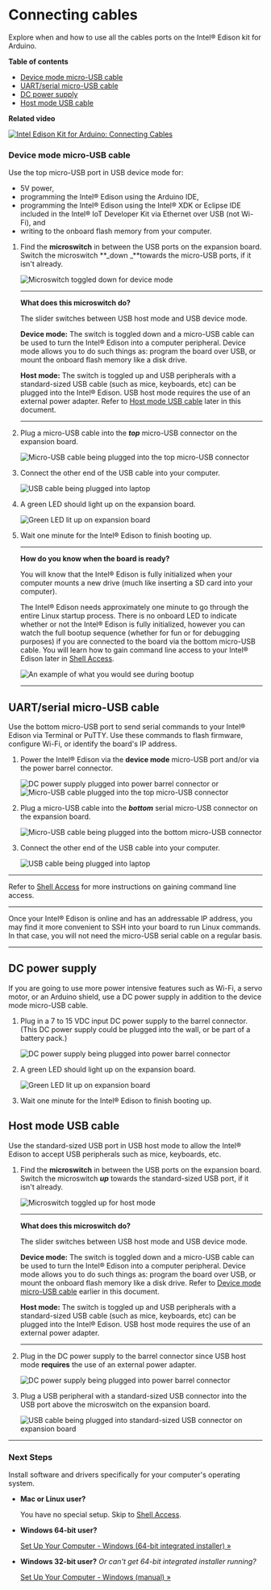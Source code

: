 # Connecting cables

Explore when and how to use all the cables ports on the Intel® Edison kit for Arduino. 

**Table of contents**

* [Device mode micro-USB cable](#device-mode-micro-usb-cable)
* [UART/serial micro-USB cable](#uartserial-micro-usb-cable)
* [DC power supply](#dc-power-supply)
* [Host mode USB cable](#host-mode-usb-cable)

**Related video**

[![Intel Edison Kit for Arduino: Connecting Cables](images/video_screenshot-connecting_cables.png
)](https://software.intel.com/en-us/videos/intel-edison-kit-for-arduino)

### Device mode micro-USB cable

Use the top micro-USB port in USB device mode for:

* 5V power, 
* programming the Intel® Edison using the Arduino IDE, 
* programming the Intel® Edison using the Intel® XDK or Eclipse IDE included in the Intel® IoT Developer Kit via Ethernet over USB (not Wi-Fi), and
* writing to the onboard flash memory from your computer.

1. Find the **microswitch** in between the USB ports on the expansion board. Switch the microswitch **_down _**towards the micro-USB ports, if it isn't already.	![Microswitch toggled down for device mode](images/microswitch-device_mode-zoom_in.png)

	---

	**What does this microswitch do?**

	The slider switches between USB host mode and USB device mode. 

	**Device mode:** The switch is toggled down and a micro-USB cable can be used to turn the Intel® Edison into a computer peripheral. Device mode allows you to do such things as: program the board over USB, or mount the onboard flash memory like a disk drive. 

	**Host mode:** The switch is toggled up and USB peripherals with a standard-sized USB cable (such as mice, keyboards, etc) can be plugged into the Intel® Edison. USB host mode requires the use of an external power adapter. Refer to [Host mode USB cable](#host-mode-usb-cable) later in this document.

	---

2. Plug a micro-USB cable into the **_top_** micro-USB connector on the expansion board.	![Micro-USB cable being plugged into the top micro-USB connector](images/device_mode-usb_cable-before_after.png)

3. Connect the other end of the USB cable into your computer.	![USB cable being plugged into laptop](images/computer-usb_cable-before_after.png)

4. A green LED should light up on the expansion board. 	![Green LED lit up on expansion board](images/device_mode-led_on-zoom_in.png)

5. Wait one minute for the Intel® Edison to finish booting up.

	---

	**How do you know when the board is ready?**

	You will know that the Intel® Edison is fully initialized when your computer mounts a new drive (much like inserting a SD card into your computer).

	The Intel® Edison needs approximately one minute to go through the entire Linux startup process. There is no onboard LED to indicate whether or not the Intel® Edison is fully initialized, however you can watch the full bootup sequence (whether for fun or for debugging purposes) if you are connected to the board via the bottom micro-USB cable. You will learn how to gain command line access to your Intel® Edison later in [Shell Access](../shell_access/).

	![An example of what you would see during bootup]()

	---


## UART/serial micro-USB cable

Use the bottom micro-USB port to send serial commands to your Intel® Edison via Terminal or PuTTY. Use these commands to flash firmware, configure Wi-Fi, or identify the board's IP address.

1. Power the Intel® Edison via the **device mode** micro-USB port and/or via the power barrel connector.	![DC power supply plugged into power barrel connector](images/ac_power_barrel.png) or ![Micro-USB cable plugged into the top micro-USB connector](images/device_mode-usb-cable.png)

2. Plug a micro-USB cable into the **_bottom_** serial micro-USB connector on the expansion board. 	![Micro-USB cable being plugged into the bottom micro-USB connector](images/uart_serial-usb_cable-before_after.png)

3. Connect the other end of the USB cable into your computer.	![USB cable being plugged into laptop](images/computer-usb_cable-before_after.png)

---

Refer to [Shell Access](../shell_access/) for more instructions on gaining command line access.

---

Once your Intel® Edison is online and has an addressable IP address, you may find it more convenient to SSH into your board to run Linux commands. In that case, you will not need the micro-USB serial cable on a regular basis.

---


## DC power supply

If you are going to use more power intensive features such as Wi-Fi, a servo motor, or an Arduino shield, use a DC power supply in addition to the device mode micro-USB cable.

1. Plug in a 7 to 15 VDC input DC power supply to the barrel connector.(This DC power supply could be plugged into the wall, or be part of a battery pack.)	![DC power supply being plugged into power barrel connector](images/ac_power_barrel-before_after.png)

2. A green LED should light up on the expansion board.	![Green LED lit up on expansion board](images/ac_power_barrel-led_on-zoom_in.png)

3. Wait one minute for the Intel® Edison to finish booting up.


## Host mode USB cable

Use the standard-sized USB port in USB host mode to allow the Intel® Edison to accept USB peripherals such as mice, keyboards, etc.

1. Find the **microswitch** in between the USB ports on the expansion board. Switch the microswitch ***up*** towards the standard-sized USB port, if it isn't already.	![Microswitch toggled up for host mode](images/microswitch-host_mode-zoom_in.png)

	---

	**What does this microswitch do?**

	The slider switches between USB host mode and USB device mode. 

	**Device mode:** The switch is toggled down and a micro-USB cable can be used to turn the Intel® Edison into a computer peripheral. Device mode allows you to do such things as: program the board over USB, or mount the onboard flash memory like a disk drive. Refer to [Device mode micro-USB cable](#device-mode-micro-usb-cable) earlier in this document.

	**Host mode:** The switch is toggled up and USB peripherals with a standard-sized USB cable (such as mice, keyboards, etc) can be plugged into the Intel® Edison. USB host mode requires the use of an external power adapter.

	---

2. Plug in the DC power supply to the barrel connector since USB host mode **requires** the use of an external power adapter.	![DC power supply being plugged into power barrel connector](images/ac_power_barrel-before_after.png)

3. Plug a USB peripheral with a standard-sized USB connector into the USB port above the microswitch on the expansion board.	![USB cable being plugged into standard-sized USB connector on expansion board](images/host_mode-usb_cable-before_after.png)

---

### Next Steps

Install software and drivers specifically for your computer's operating system. 

* **Mac or Linux user?** 

  You have no special setup. Skip to [Shell Access](../shell_access/).

* **Windows 64-bit user?** 

  [Set Up Your Computer - Windows (64-bit integrated installer) »](../)

* **Windows 32-bit user?** *Or can't get 64-bit integrated installer running?* 

  [Set Up Your Computer - Windows (manual) »](../)
